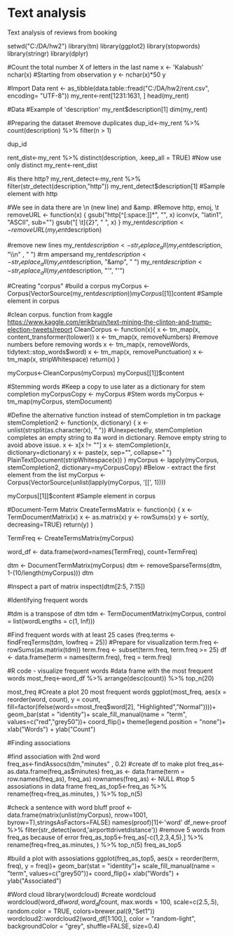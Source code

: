 # Text analysis
Text analysis of reviews from booking

setwd("C:/DA/hw2")
library(tm)
library(ggplot2)
library(stopwords)
library(stringr)
library(dplyr)

#Count the total number X of letters in the last name
x <- 'Kalabush'
nchar(x)
#Starting from observation
y <- nchar(x)*50
y


#Import Data
rent <- as_tibble(data.table::fread("C:/DA/hw2/rent.csv", encoding= "UTF-8"))
my_rent<-rent[1231:1631, ]
head(my_rent)

#Data
#Example of 'description'
my_rent$description[1]
dim(my_rent) 

#Preparing the dataset
#remove duplicates
dup_id<-my_rent %>%
  count(description) %>%
  filter(n > 1)

dup_id

rent_dist<-my_rent %>%
  distinct(description, .keep_all = TRUE)
#Now use only distinct 
my_rent<-rent_dist

#is there http?
my_rent_detect<-my_rent %>% 
  filter(str_detect(description,"http"))
my_rent_detect$description[1] #Sample element with http

#We see in data there are \\n (new line) and &amp. 
#Remove http, emoj, \t
removeURL <- function(x) {
  gsub("http[^[:space:]]*", "", x)
  iconv(x, "latin1", "ASCII", sub="")
  gsub("[ \t]{2}", " ", x)
  }
my_rent$description<-removeURL(my_rent$description)

#remove new lines
my_rent$description <- str_replace_all(my_rent$description, "\\\\n" , " ")
#rm ampersand
my_rent$description <- str_replace_all(my_rent$description, "&amp", " ")
my_rent$description <- str_replace_all(my_rent$description, "’", "'")


#Creating "corpus"
#build a corpus
myCorpus <- Corpus(VectorSource(my_rent$description))
myCorpus[[1]]$content #Sample element in corpus

#clean corpus. function from kaggle https://www.kaggle.com/erikbruin/text-mining-the-clinton-and-trump-election-tweets/report
CleanCorpus <- function(x){
  x <- tm_map(x, content_transformer(tolower))
  x <- tm_map(x, removeNumbers) #remove numbers before removing words
  x <- tm_map(x, removeWords, tidytext::stop_words$word)
  x <- tm_map(x, removePunctuation)
  x <- tm_map(x, stripWhitespace)
  return(x)
}

myCorpus<-CleanCorpus(myCorpus)
myCorpus[[1]]$content

#Stemming words
#Keep a copy to use later as a dictionary for stem completion
myCorpusCopy <- myCorpus
#Stem words
myCorpus <- tm_map(myCorpus, stemDocument)

#Define the alternative function instead of stemCompletion in tm package
stemCompletion2 <- function(x, dictionary) {
  x <- unlist(strsplit(as.character(x), " "))
  #Unexpectedly, stemCompletion completes an empty string to
  #a word in dictionary. Remove empty string to avoid above issue.
  x <- x[x != ""]
  x <- stemCompletion(x, dictionary=dictionary)
  x <- paste(x, sep="", collapse=" ")
  PlainTextDocument(stripWhitespace(x))
}
myCorpus <- lapply(myCorpus, stemCompletion2, dictionary=myCorpusCopy)
#Below - extract the first element from the list
myCorpus <- Corpus(VectorSource(unlist(lapply(myCorpus, '[[', 1))))

myCorpus[[1]]$content #Sample element in corpus 

#Document-Term Matrix
CreateTermsMatrix <- function(x) {
  x <- TermDocumentMatrix(x)
  x <- as.matrix(x)
  y <- rowSums(x)
  y <- sort(y, decreasing=TRUE)
  return(y)
}

TermFreq <- CreateTermsMatrix(myCorpus)

word_df <- data.frame(word=names(TermFreq), count=TermFreq)

dtm <- DocumentTermMatrix(myCorpus)
dtm <- removeSparseTerms(dtm, 1-(10/length(myCorpus)))
dtm

#Inspect a part of matrix
inspect(dtm[2:5, 7:15])

#Identifying  frequent words

#tdm is a transpose of dtm
tdm <- TermDocumentMatrix(myCorpus, control = list(wordLengths = c(1, Inf)))

#Find frequent words with at least 25 cases
(freq.terms <- findFreqTerms(tdm, lowfreq = 25))
#Prepare for visualization
term.freq <- rowSums(as.matrix(tdm))
term.freq <- subset(term.freq, term.freq >= 25)
df <- data.frame(term = names(term.freq), freq = term.freq)

#R code - visualize  frequent words
#data frame with the most frequent words
most_freq<-word_df %>% 
  arrange(desc(count)) %>% 
  top_n(20)

most_freq
#Create a plot 20 most frequent words
ggplot(most_freq, aes(x = reorder(word, count), y = count, fill=factor(ifelse(word==most_freq$word[2], "Highlighted","Normal"))))+
  geom_bar(stat = "identity")+
  scale_fill_manual(name = "term", values=c("red","grey50"))+
  coord_flip()+
  theme(legend.position = "none")+
  xlab("Words") + ylab("Count")

#Finding associations

#find association with 2nd word                         
freq_as<-findAssocs(tdm,"minutes" , 0.2)
#create df to make plot
freq_as<-as.data.frame(freq_as$minutes) 
freq_as <- data.frame(term = row.names(freq_as), freq_as)
rownames(freq_as) <- NULL
#top 5 assosiations in data frame
freq_as_top5<-freq_as %>% 
  rename(freq=freq_as.minutes, ) %>% 
  top_n(5)

#check a sentence with word bluff
proof <- data.frame(matrix(unlist(myCorpus), nrow=1001, byrow=T),stringsAsFactors=FALSE)
names(proof)[1]<-'word'
df_new<-proof %>% 
  filter(str_detect(word,'airporttdrivetdistance'))
#remove 5 words from freq_as because of error
freq_as_top5<-freq_as[-c(1,2,3,4,5),] %>% 
  rename(freq=freq_as.minutes, ) %>% 
  top_n(5)
freq_as_top5  

#build a plot with assosiations
ggplot(freq_as_top5, aes(x = reorder(term, freq), y = freq))+
  geom_bar(stat = "identity")+
  scale_fill_manual(name = "term", values=c("grey50"))+
  coord_flip()+
  xlab("Words") + ylab("Associated")

#Word cloud
library(wordcloud)
#create wordcloud
wordcloud(word_df$word, word_df$count, max.words = 100, scale=c(2.5,.5), random.color = TRUE, colors=brewer.pal(9,"Set1"))
wordcloud2::wordcloud2(word_df[1:100,], color = "random-light", backgroundColor = "grey", shuffle=FALSE, size=0.4)         


